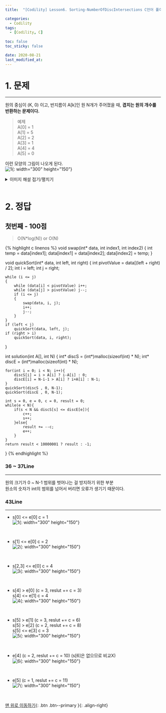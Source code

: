 ```yaml
---
title:  "[Codility] Lesson6. Sorting-NumberOfDiscIntersections C언어 풀이" 

categories:
  - Codility
tags:
  - [Codility, C]
 
toc: false
toc_sticky: false

date: 2020-08-21
last_modified_at:
---
```

# 1. 문제
---
원의 중심이 (K, 0) 이고, 반지름이 A[k]인 원 N개가 주어졌을 때, **겹치는 원의 개수를 반환하는 문제이다.**

>예제   
A[0] = 1   
A[1] = 5   
A[2] = 2   
A[3] = 1   
A[4] = 4   
A[5] = 0   

이런 모양의 그림이 나오게 된다.   
![1](https://user-images.githubusercontent.com/33146320/90871467-17cc6880-e3d6-11ea-939f-a6c83d20b2c8.png){: width="300" height="150"}  

<details>
<summary>이미지 해설 접기/펼치기</summary>
<div markdown="1">

## K = 0 일 때 (기준 빨간색, 겹치는 원 파란색)   
![2](https://user-images.githubusercontent.com/33146320/90871470-1a2ec280-e3d6-11ea-8599-dafd8fb567c0.png){: width="300" height="150"}   
겹치는 원의 숫자가 3개이다. k = 0은 제외 시킨다.

## k = 1 일 때   
![3](https://user-images.githubusercontent.com/33146320/90871474-1ac75900-e3d6-11ea-9b8f-153f7990f08a.png){: width="300" height="150"}   
겹치는 원의 숫자가 4개이다. 3 + 4 = 7

## k = 2 일 때   
![4](https://user-images.githubusercontent.com/33146320/90871476-1b5fef80-e3d6-11ea-9c79-4f7b38083560.png){: width="300" height="150"}   
겹치는 원의 숫자가 2개이다. 7 + 2 = 9

## k = 3 일 때   
![5](https://user-images.githubusercontent.com/33146320/90871483-1d29b300-e3d6-11ea-97e4-b4d61d7faf99.png){: width="300" height="150"}   
겹치는 원의 숫자가 1개이다. 9 + 1 = 10

## k = 4 일 때   
![6](https://user-images.githubusercontent.com/33146320/90871495-21ee6700-e3d6-11ea-823a-b309c73addf4.png){: width="300" height="150"}   
겹치는 원의 숫자가 1개이다. 10 + 1 = 11

## k = 5 일 때   
![7](https://user-images.githubusercontent.com/33146320/90871513-287cde80-e3d6-11ea-9e38-0076989a94dc.png){: width="300" height="150"}   
겹치는 원의 숫자가 0개이다. 답은 `11`이 된다.

</div>
</details>
<br>

# 2. 정답
## 첫번째 - 100점
>O(N*log(N)) or O(N)

{% highlight c linenos %}
void swap(int* data, int index1, int index2)
{
    int temp = data[index1];
    data[index1] = data[index2];
    data[index2] = temp;
}

void quickSort(int* data, int left, int right) 
{
    int pivotValue = data[(left + right) / 2];
    int i = left;
    int j = right;

    while (i <= j)
    {
        while (data[i] < pivotValue) i++;
        while (data[j] > pivotValue) j--;
        if (i <= j)
        {
            swap(data, i, j);
            i++;
            j--;
        }
    }
    if (left < j)
        quickSort(data, left, j);    
    if (right > i)
        quickSort(data, i, right);    
}

int solution(int A[], int N) {
    int* discS = (int*)malloc(sizeof(int) * N);
    int* discE = (int*)malloc(sizeof(int) * N);
    
    for(int i = 0; i < N; i++){
        discS[i] = i > A[i] ? i-A[i] : 0;
        discE[i] = N-i-1 > A[i] ? i+A[i] : N-1;
    }
    quickSort(discS , 0, N-1);
    quickSort(discE , 0, N-1);
    
    int s = 0, e = 0, c = 0, result = 0;
    while(e < N){
        if(s < N && discS[s] <= discE[e]){
            c++;
            s++;
        }else{
            result += --c;
            e++;
        }
    }    
    return result < 10000001 ? result : -1;
}
{% endhighlight %}

### 36 ~ 37Line
---
원의 크기가 0 ~ N-1 범위를 벗어나는 걸 방지하기 위한 부분   
원소의 숫자가 int의 범위를 넘어서 버리면 오류가 생기기 때문이다.

### 43Line
---
- s[0] <= e[0]  c = 1   
![1](https://user-images.githubusercontent.com/33146320/90874198-595f1280-e3da-11ea-8507-9ff7c48c4a44.png){: width="300" height="150"}

<br>

- s[1] <= e[0]  c = 2   
![2](https://user-images.githubusercontent.com/33146320/90874199-59f7a900-e3da-11ea-981f-e587920ffdab.png){: width="300" height="150"}

<br>

- s[2,3] <= e[0]  c = 4   
![3](https://user-images.githubusercontent.com/33146320/90874200-5a903f80-e3da-11ea-8146-575445796880.png){: width="300" height="150"}

<br>

- s[4] > e[0] (c = 3, reslut += c = 3)   
s[4] <= e[1] c = 4   
![4](https://user-images.githubusercontent.com/33146320/90874204-5b28d600-e3da-11ea-8f46-990eff8b0593.png){: width="300" height="150"}

<br>

- s[5] > e[1] (c = 3, reslut += c = 6)   
s[5] > e[2] (c = 2, reslut += c = 8)   
s[5] <= e[3] c = 3   
![5](https://user-images.githubusercontent.com/33146320/90874206-5b28d600-e3da-11ea-83b0-9bf1d6fb74f5.png){: width="300" height="150"}

<br>

- e[4] (c = 2, reslut += c = 10) (s[6]은 없으므로 비교X)   
![6](https://user-images.githubusercontent.com/33146320/90874207-5bc16c80-e3da-11ea-928d-699d90abba7d.png){: width="300" height="150"}

<br>

- e[5] (c = 1, reslut += c = 11)   
![7](https://user-images.githubusercontent.com/33146320/90874208-5bc16c80-e3da-11ea-9b9f-9e4245c5e99c.png){: width="300" height="150"}

<br>

[맨 위로 이동하기](#){: .btn .btn--primary }{: .align-right}